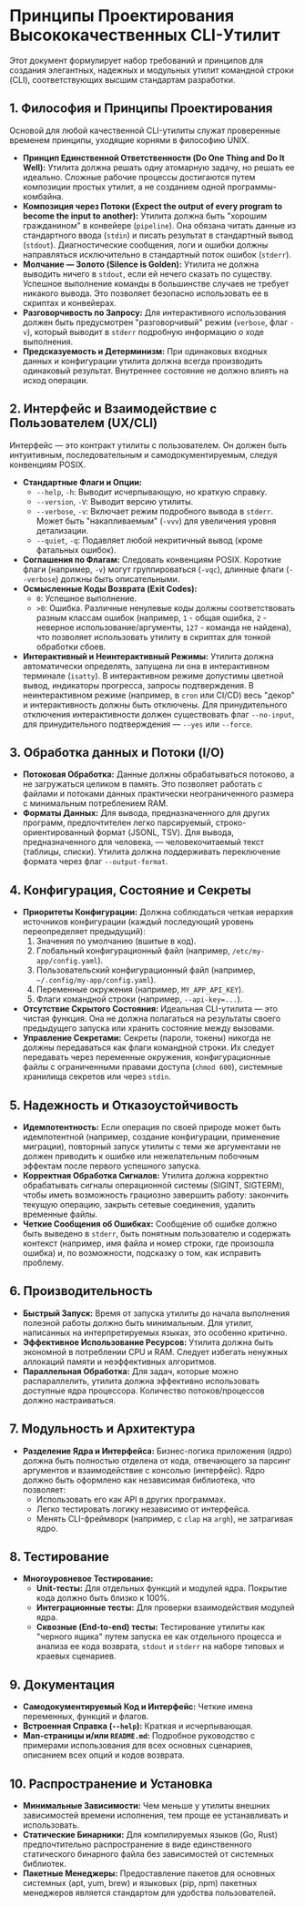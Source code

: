 # Принципы Проектирования Высококачественных CLI-Утилит

Этот документ формулирует набор требований и принципов для создания элегантных, надежных и модульных утилит командной строки (CLI), соответствующих высшим стандартам разработки.

## 1. Философия и Принципы Проектирования

Основой для любой качественной CLI-утилиты служат проверенные временем принципы, уходящие корнями в философию UNIX.

*   **Принцип Единственной Ответственности (Do One Thing and Do It Well):** Утилита должна решать одну атомарную задачу, но решать ее идеально. Сложные рабочие процессы достигаются путем композиции простых утилит, а не созданием одной программы-комбайна.
*   **Композиция через Потоки (Expect the output of every program to become the input to another):** Утилита должна быть "хорошим гражданином" в конвейере (`pipeline`). Она обязана читать данные из стандартного ввода (`stdin`) и писать результат в стандартный вывод (`stdout`). Диагностические сообщения, логи и ошибки должны направляться исключительно в стандартный поток ошибок (`stderr`).
*   **Молчание — Золото (Silence is Golden):** Утилита не должна выводить ничего в `stdout`, если ей нечего сказать по существу. Успешное выполнение команды в большинстве случаев не требует никакого вывода. Это позволяет безопасно использовать ее в скриптах и конвейерах.
*   **Разговорчивость по Запросу:** Для интерактивного использования должен быть предусмотрен "разговорчивый" режим (`verbose`, флаг `-v`), который выводит в `stderr` подробную информацию о ходе выполнения.
*   **Предсказуемость и Детерминизм:** При одинаковых входных данных и конфигурации утилита должна всегда производить одинаковый результат. Внутреннее состояние не должно влиять на исход операции.

## 2. Интерфейс и Взаимодействие с Пользователем (UX/CLI)

Интерфейс — это контракт утилиты с пользователем. Он должен быть интуитивным, последовательным и самодокументируемым, следуя конвенциям POSIX.

*   **Стандартные Флаги и Опции:**
    *   `--help`, `-h`: Выводит исчерпывающую, но краткую справку.
    *   `--version`, `-V`: Выводит версию утилиты.
    *   `--verbose`, `-v`: Включает режим подробного вывода в `stderr`. Может быть "накапливаемым" (`-vvv`) для увеличения уровня детализации.
    *   `--quiet`, `-q`: Подавляет любой некритичный вывод (кроме фатальных ошибок).
*   **Соглашения по Флагам:** Следовать конвенциям POSIX. Короткие флаги (например, `-v`) могут группироваться (`-vqc`), длинные флаги (`--verbose`) должны быть описательными.
*   **Осмысленные Коды Возврата (Exit Codes):**
    *   `0`: Успешное выполнение.
    *   `>0`: Ошибка. Различные ненулевые коды должны соответствовать разным классам ошибок (например, `1` - общая ошибка, `2` - неверное использование/аргументы, `127` - команда не найдена), что позволяет использовать утилиту в скриптах для тонкой обработки сбоев.
*   **Интерактивный и Неинтерактивный Режимы:** Утилита должна автоматически определять, запущена ли она в интерактивном терминале (`isatty`). В интерактивном режиме допустимы цветной вывод, индикаторы прогресса, запросы подтверждения. В неинтерактивном режиме (например, в `cron` или CI/CD) весь "декор" и интерактивность должны быть отключены. Для принудительного отключения интерактивности должен существовать флаг `--no-input`, для принудительного подтверждения — `--yes` или `--force`.

## 3. Обработка данных и Потоки (I/O)

*   **Потоковая Обработка:** Данные должны обрабатываться потоково, а не загружаться целиком в память. Это позволяет работать с файлами и потоками данных практически неограниченного размера с минимальным потреблением RAM.
*   **Форматы Данных:** Для вывода, предназначенного для других программ, предпочтителен легко парсируемый, строко-ориентированный формат (JSONL, TSV). Для вывода, предназначенного для человека, — человекочитаемый текст (таблицы, списки). Утилита должна поддерживать переключение формата через флаг `--output-format`.

## 4. Конфигурация, Состояние и Секреты

*   **Приоритеты Конфигурации:** Должна соблюдаться четкая иерархия источников конфигурации (каждый последующий уровень переопределяет предыдущий):
    1.  Значения по умолчанию (вшитые в код).
    2.  Глобальный конфигурационный файл (например, `/etc/my-app/config.yaml`).
    3.  Пользовательский конфигурационный файл (например, `~/.config/my-app/config.yaml`).
    4.  Переменные окружения (например, `MY_APP_API_KEY`).
    5.  Флаги командной строки (например, `--api-key=...`).
*   **Отсутствие Скрытого Состояния:** Идеальная CLI-утилита — это чистая функция. Она не должна полагаться на результаты своего предыдущего запуска или хранить состояние между вызовами.
*   **Управление Секретами:** Секреты (пароли, токены) никогда не должны передаваться как флаги командной строки. Их следует передавать через переменные окружения, конфигурационные файлы с ограниченными правами доступа (`chmod 600`), системные хранилища секретов или через `stdin`.

## 5. Надежность и Отказоустойчивость

*   **Идемпотентность:** Если операция по своей природе может быть идемпотентной (например, создание конфигурации, применение миграции), повторный запуск утилиты с теми же аргументами не должен приводить к ошибке или нежелательным побочным эффектам после первого успешного запуска.
*   **Корректная Обработка Сигналов:** Утилита должна корректно обрабатывать сигналы операционной системы (SIGINT, SIGTERM), чтобы иметь возможность грациозно завершить работу: закончить текущую операцию, закрыть сетевые соединения, удалить временные файлы.
*   **Четкие Сообщения об Ошибках:** Сообщение об ошибке должно быть выведено в `stderr`, быть понятным пользователю и содержать контекст (например, имя файла и номер строки, где произошла ошибка) и, по возможности, подсказку о том, как исправить проблему.

## 6. Производительность

*   **Быстрый Запуск:** Время от запуска утилиты до начала выполнения полезной работы должно быть минимальным. Для утилит, написанных на интерпретируемых языках, это особенно критично.
*   **Эффективное Использование Ресурсов:** Утилита должна быть экономной в потреблении CPU и RAM. Следует избегать ненужных аллокаций памяти и неэффективных алгоритмов.
*   **Параллельная Обработка:** Для задач, которые можно распараллелить, утилита должна эффективно использовать доступные ядра процессора. Количество потоков/процессов должно настраиваться.

## 7. Модульность и Архитектура

*   **Разделение Ядра и Интерфейса:** Бизнес-логика приложения (ядро) должна быть полностью отделена от кода, отвечающего за парсинг аргументов и взаимодействие с консолью (интерфейс). Ядро должно быть оформлено как независимая библиотека, что позволяет:
    *   Использовать его как API в других программах.
    *   Легко тестировать логику независимо от интерфейса.
    *   Менять CLI-фреймворк (например, с `clap` на `argh`), не затрагивая ядро.

## 8. Тестирование

*   **Многоуровневое Тестирование:**
    *   **Unit-тесты:** Для отдельных функций и модулей ядра. Покрытие кода должно быть близко к 100%.
    *   **Интеграционные тесты:** Для проверки взаимодействия модулей ядра.
    *   **Сквозные (End-to-end) тесты:** Тестирование утилиты как "черного ящика" путем запуска ее как отдельного процесса и анализа ее кода возврата, `stdout` и `stderr` на наборе типовых и краевых сценариев.

## 9. Документация

*   **Самодокументируемый Код и Интерфейс:** Четкие имена переменных, функций и флагов.
*   **Встроенная Справка (`--help`):** Краткая и исчерпывающая.
*   **Man-страницы и/или `README.md`:** Подробное руководство с примерами использования для всех основных сценариев, описанием всех опций и кодов возврата.

## 10. Распространение и Установка

*   **Минимальные Зависимости:** Чем меньше у утилиты внешних зависимостей времени исполнения, тем проще ее устанавливать и использовать.
*   **Статические Бинарники:** Для компилируемых языков (Go, Rust) предпочтительно распространение в виде единственного статического бинарного файла без зависимостей от системных библиотек.
*   **Пакетные Менеджеры:** Предоставление пакетов для основных системных (apt, yum, brew) и языковых (pip, npm) пакетных менеджеров является стандартом для удобства пользователей.

